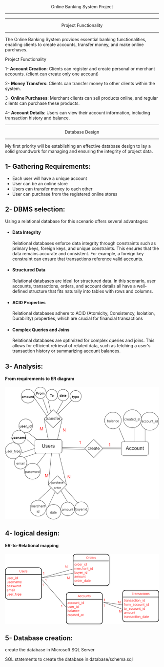 <div style="text-align: center;">
  Online Banking System Project
</div>

---
---
<div style="text-align: center;">
Project Functionality
</div>

---

The Online Banking System provides essential banking functionalities, enabling clients to create accounts, transfer money, and make online purchases.

Project Functionality

1- **Account Creation**: Clients can register and create personal or merchant accounts.
    (client can create only one account)

2- **Money Transfers**: Clients can transfer money to other clients within the system.

3- **Online Purchases**: Merchant clients can sell products online, and regular clients can purchase these products.

4- **Account Details**: Users can view their account information, including transaction history and balance.

---

<div style="text-align: center;">
Database Design
</div>

---
My first priority will be establishing an effective database design to lay a solid groundwork for managing and ensuring the integrity of project data.

## **1- Gathering Requirements:** 
- Each user will have a unique account 
- User can be an online store
- Users can transfer money to each other
- User can purchase from the registered online stores 

## **2- DBMS selection:**
Using a relational database for this scenario offers several advantages:
- #### Data Integrity

    Relational databases enforce data integrity through constraints such as primary keys, foreign keys, and unique constraints. This ensures that the data remains accurate and consistent. For example, a foreign key constraint can ensure that transactions reference valid accounts.

- #### Structured Data

    Relational databases are ideal for structured data. In this scenario, user accounts, transactions, orders, and account details all have a well-defined structure that fits naturally into tables with rows and columns.
- #### ACID Properties

    Relational databases adhere to ACID (Atomicity, Consistency, Isolation, Durability) properties, which are crucial for financial transactions

        

- #### Complex Queries and Joins

    Relational databases are optimized for complex queries and joins. This allows for efficient retrieval of related data, such as fetching a user's transaction history or summarizing account balances.

## **3- Analysis:**
#### From requirements to ER diagram

![ER Diagram](database\ER_diagram.png)

## **4- logical design:**

#### ER-to-Relational mapping

![schema](database\database_schema.png)

## **5- Database creation:**

create the database in Microsoft SQL Server

SQL statements to create the database in database/schema.sql









